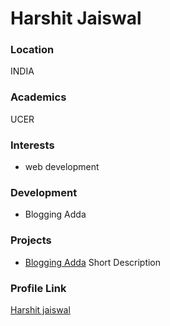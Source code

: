 # Harshit Jaiswal

### Location

INDIA

### Academics

UCER

### Interests

- web development 

### Development

- Blogging Adda

### Projects

- [Blogging Adda](https://github.com/iharshitjaiswal/new_webproject.git) Short Description

### Profile Link

[Harshit jaiswal](https://github.com/iharshitjaiswal)
